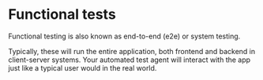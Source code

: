 # Functional tests

Functional testing is also known as end-to-end (e2e) or system testing.

Typically, these will run the entire application, both frontend and backend in client-server systems. Your automated test agent will interact with the app just like a typical user would in the real world.

